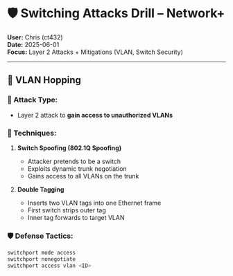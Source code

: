 # 🛡️ Switching Attacks Drill – Network+

**User:** Chris (ct432)  
**Date:** 2025-06-01  
**Focus:** Layer 2 Attacks + Mitigations (VLAN, Switch Security)

---

## 🚨 VLAN Hopping

### 🔸 Attack Type:
- Layer 2 attack to **gain access to unauthorized VLANs**

### 🔹 Techniques:
1. **Switch Spoofing (802.1Q Spoofing)**  
   - Attacker pretends to be a switch  
   - Exploits dynamic trunk negotiation  
   - Gains access to all VLANs on the trunk

2. **Double Tagging**  
   - Inserts two VLAN tags into one Ethernet frame  
   - First switch strips outer tag  
   - Inner tag forwards to target VLAN

### 🛡️ Defense Tactics:
```bash
switchport mode access
switchport nonegotiate
switchport access vlan <ID>
